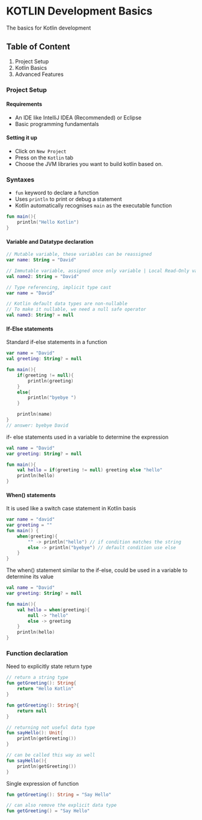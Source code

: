 # KOTLIN Development Basics

The basics for Kotlin development

## Table of Content

1. Project Setup
2. Kotlin Basics
3. Advanced Features

### Project Setup

#### Requirements

- An IDE like IntelliJ IDEA (Recommended) or Eclipse
- Basic programming fundamentals

#### Setting it up

- Click on `New Project`
- Press on the `Kotlin` tab
- Choose the JVM libraries you want to build kotlin based on.

### Syntaxes

- `fun` keyword to declare a function
- Uses `println` to print or debug a statement
- Kotlin automatically recognises `main` as the executable function

```kotlin
fun main(){
    println("Hello Kotlin")
}
```

#### Variable and Datatype declaration

```kotlin
// Mutable variable, these variables can be reassigned
var name: String = "David"

// Immutable variable, assigned once only variable | Local Read-Only variable
val name2: String = "David"

// Type referencing, implicit type cast
var name = "David"

// Kotlin default data types are non-nullable
// To make it nullable, we need a null safe operator
val name3: String? = null
```

#### If-Else statements

Standard if-else statements in a function

```kotlin
var name = "David"
val greeting: String? = null

fun main(){
	if(greeting != null){
		println(greeting)
	}
	else{
		println("byebye ")
	}

	println(name)
}
// answer: byebye David
```

if- else statements used in a variable to determine the expression

```kotlin
val name = "David"
var greeting: String? = null

fun main(){
	val hello = if(greeting != null) greeting else "hello"
	println(hello)
}

```

#### When() statements

It is used like a switch case statement in Kotlin basis

```kotlin
var name = "david"
var greeting = ""
fun main() {
	when(greeting){
		"" -> println("hello") // if condition matches the string
		else -> println("byebye") // default condition use else
	}
}
```

The when() statement similar to the if-else, could be used in a variable to determine its value

```kotlin
val name = "David"
var greeting: String? = null

fun main(){
	val hello = when(greeting){
		null -> "hello"
		else -> greeting
	}
	println(hello)
}
```

### Function declaration

Need to explicitly state return type

```kotlin
// return a string type
fun getGreeting(): String{
	return "Hello Kotlin"
}

fun getGreeting(): String?{
	return null
}

// returning not useful data type
fun sayHello(): Unit{
	println(getGreeting())
}

// can be called this way as well
fun sayHello(){
	println(getGreeting())
}
```

Single expression of function

```kotlin
fun getGreeting(): String = "Say Hello"

// can also remove the explicit data type
fun getGreeting() = "Say Hello"

```
